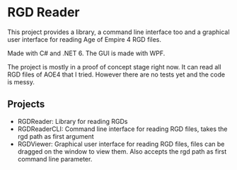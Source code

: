 # RGD Reader
This project provides a library, a command line interface too and a graphical user interface for reading Age of Empire 4 RGD files.

Made with C# and .NET 6. The GUI is made with WPF.

The project is mostly in a proof of concept stage right now. It can read all RGD files of AOE4 that I tried. However there are no tests
yet and the code is messy.

## Projects
- RGDReader: Library for reading RGDs
- RGDReaderCLI: Command line interface for reading RGD files, takes the rgd path as first argument
- RGDViewer: Graphical user interface for reading RGD files, files can be dragged on the window to view them. Also accepts the rgd path as first command line parameter.